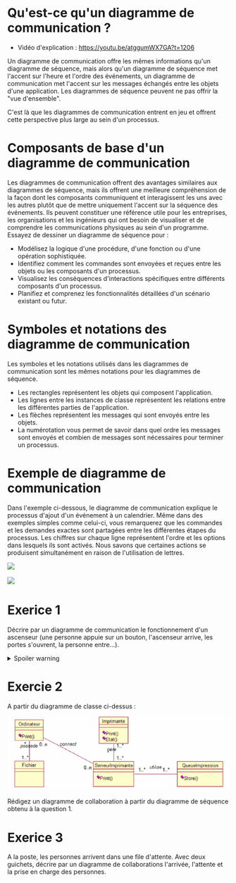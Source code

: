 # Qu'est-ce qu'un diagramme de communication ?

- Vidéo d'explication : <https://youtu.be/atggumWX7GA?t=1206>

Un diagramme de communication offre les mêmes informations qu'un diagramme de séquence, mais alors qu'un diagramme de séquence met l'accent sur l'heure et l'ordre des événements, un diagramme de communication met l'accent sur les messages échangés entre les objets d'une application. Les diagrammes de séquence peuvent ne pas offrir la "vue d'ensemble".

C'est là que les diagrammes de communication entrent en jeu et offrent cette perspective plus large au sein d'un processus.

# Composants de base d'un diagramme de communication

Les diagrammes de communication offrent des avantages similaires aux diagrammes de séquence, mais ils offrent une meilleure compréhension de la façon dont les composants communiquent et interagissent les uns avec les autres plutôt que de mettre uniquement l'accent sur la séquence des événements. Ils peuvent constituer une référence utile pour les entreprises, les organisations et les ingénieurs qui ont besoin de visualiser et de comprendre les communications physiques au sein d'un programme. Essayez de dessiner un diagramme de séquence pour :

- Modélisez la logique d'une procédure, d'une fonction ou d'une opération sophistiquée.
- Identifiez comment les commandes sont envoyées et reçues entre les objets ou les composants d'un processus.
- Visualisez les conséquences d'interactions spécifiques entre différents composants d'un processus.
- Planifiez et comprenez les fonctionnalités détaillées d'un scénario existant ou futur.

# Symboles et notations des diagramme de communication

Les symboles et les notations utilisés dans les diagrammes de communication sont les mêmes notations pour les diagrammes de séquence.

- Les rectangles représentent les objets qui composent l'application.
- Les lignes entre les instances de classe représentent les relations entre les différentes parties de l'application.
- Les flèches représentent les messages qui sont envoyés entre les objets.
- La numérotation vous permet de savoir dans quel ordre les messages sont envoyés et combien de messages sont nécessaires pour terminer un processus.

# Exemple de diagramme de communication

Dans l'exemple ci-dessous, le diagramme de communication explique le processus d'ajout d'un événement à un calendrier. Même dans des exemples simples comme celui-ci, vous remarquerez que les commandes et les demandes exactes sont partagées entre les différentes étapes du processus. Les chiffres sur chaque ligne représentent l'ordre et les options dans lesquels ils sont activés. Nous savons que certaines actions se produisent simultanément en raison de l'utilisation de lettres.

![](https://d2slcw3kip6qmk.cloudfront.net/marketing/pages/chart/uml/communication-diagram/communication-diagram-example-700x385@2x.jpg)

![](https://i0.wp.com/complex-systems-ai.com/wp-content/uploads/2016/09/fig7_6.png?resize=682%2C272)

<!-- 
http://exercicecorrige.blogspot.com/2013/08/ascenseur_31.html
-->
# Exerice 1

Décrire par un diagramme de communication le fonctionnement d'un ascenseur (une personne appuie sur un bouton, l'ascenseur arrive, les portes s'ouvrent, la personne entre...).

<details>
  <summary>Spoiler warning</summary>

![](..\img\ascenseur.png)

</details>

<!--
http://niedercorn.free.fr/iris/iris1/uml/umltd4.pdf
-->

# Exercie 2

A partir du diagramme de classe ci-dessus :

![](..\img\imprimante.png)

Rédigez un diagramme de collaboration à partir du diagramme de séquence obtenu à la question 1.

<!--
http://exercicecorrige.blogspot.com/2013/08/bureau-de-poste.html
-->

# Exerice 3

A la poste, les personnes arrivent dans une file d'attente. Avec deux guichets, décrire par un diagramme de collaborations l'arrivée, l'attente et la prise en charge des personnes.
